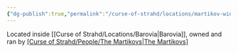 ```yaml
---
{"dg-publish":true,"permalink":"/curse-of-strahd/locations/martikov-winery/"}
---
```



Located inside [[Curse of Strahd/Locations/Barovia\|Barovia]], owned and ran by [[Curse of Strahd/People/The Martikovs\|The Martikovs]](?)